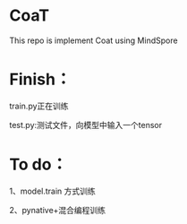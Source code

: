 # CoaT
This repo is implement Coat using MindSpore

# Finish：
train.py正在训练

test.py:测试文件，向模型中输入一个tensor

# To do：
1、model.train 方式训练

2、pynative+混合编程训练

